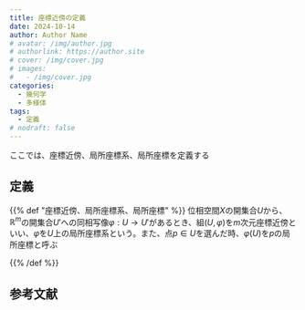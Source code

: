 ```yaml
---
title: 座標近傍の定義
date: 2024-10-14
author: Author Name
# avatar: /img/author.jpg
# authorlink: https://author.site
# cover: /img/cover.jpg
# images:
#   - /img/cover.jpg
categories:
  - 幾何学
  - 多様体
tags:
  - 定義
# nodraft: false
---
```


ここでは、座標近傍、局所座標系、局所座標を定義する

<!--more-->

## 定義

{{% def "座標近傍、局所座標系、局所座標" %}}
位相空間$X$の開集合$U$から、$\mathbb{R}^m$の開集合$U'$への同相写像$\varphi:U \to U'$があるとき、組$(U,\varphi)$を$m$次元座標近傍といい、$\varphi$を$U$上の局所座標系という。また、点$p \in U$を選んだ時、$\varphi(U)$を$p$の局所座標と呼ぶ

{{% /def %}}

## 参考文献
